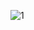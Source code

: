 ![1](https://cloud.githubusercontent.com/assets/16939699/13373147/492eda22-dd85-11e5-8de3-26dd95fedc94.PNG)
